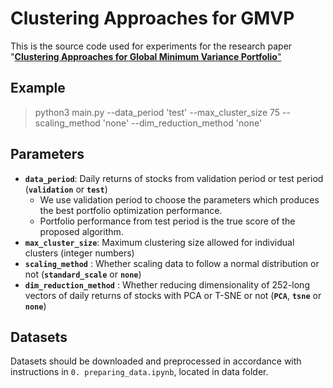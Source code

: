 # Clustering Approaches for GMVP

This is the source code used for experiments for the research paper "<a href = "https://arxiv.org/abs/2001.02966">__Clustering Approaches for Global Minimum Variance Portfolio__"</a>

## Example

> python3 main.py --data_period 'test' --max_cluster_size 75 --scaling_method 'none' --dim_reduction_method 'none'


## Parameters

- __`data_period`__: Daily returns of stocks from validation period or test period (__`validation`__ or __`test`__)
  - We use validation period to choose the parameters which produces the best portfolio optimization performance.
  - Portfolio performance from test period is the true score of the proposed algorithm.
- __`max_cluster_size`__: Maximum clustering size allowed for individual clusters (integer numbers)
- __`scaling_method`__ : Whether scaling data to follow a normal distribution or not (__`standard_scale`__ or __`none`__)
- __`dim_reduction_method`__ : Whether reducing dimensionality of 252-long vectors of daily returns of stocks with PCA or T-SNE or not (__`PCA`__, __`tsne`__ or __`none`__)

## Datasets
Datasets should be downloaded and preprocessed in accordance with instructions in `0. preparing_data.ipynb`, located in data folder.
